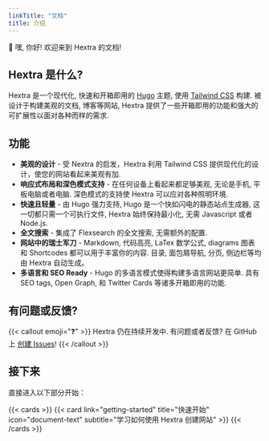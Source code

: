 ```yaml
---
linkTitle: "文档"
title: 介绍
---
```


👋 嘿, 你好! 欢迎来到 Hextra 的文档!

<!--more-->

## Hextra 是什么?
Hextra 是一个现代化, 快速和开箱即用的 [Hugo][hugo] 主题, 使用 [Tailwind CSS][tailwind-css] 构建.
被设计于构建美观的文档, 博客等网站, Hextra 提供了一些开箱即用的功能和强大的可扩展性以面对各种而样的需求.

## 功能

- **美观的设计** - 受 Nextra 的启发，Hextra 利用 Tailwind CSS 提供现代化的设计，使您的网站看起来美观有加.
- **响应式布局和深色模式支持** - 在任何设备上看起来都足够美观, 无论是手机, 平板电脑或者电脑. 深色模式的支持使 Hextra 可以应对各种照明环境.
- **快速且轻量** - 由 Hugo 强力支持, Hugo 是一个快如闪电的静态站点生成器, 这一切都只需一个可执行文件, Hextra 始终保持最小化, 无需 Javascript 或者 Node.js.
- **全文搜索** - 集成了 Flexsearch 的全文搜索, 无需额外的配置.
- **网站中的瑞士军刀** - Markdown, 代码高亮, LaTex 数学公式, diagrams 图表和 Shortcodes 都可以用于丰富你的内容. 目录, 面包屑导航, 分页, 侧边栏等均由 Hextra 自动生成。
- **多语言和 SEO Ready** - Hugo 的多语言模式使得构建多语言网站更简单. 具有 SEO tags, Open Graph, 和 Twitter Cards 等诸多开箱即用的功能.

## 有问题或反馈?

{{< callout emoji="❓" >}}
  Hextra 仍在持续开发中. 有问题或者反馈? 在 GitHub 上 [创建 Issues](https://github.com/imfing/hextra/issues)!
{{< /callout >}}

## 接下来

直接进入以下部分开始：

{{< cards >}}
  {{< card link="getting-started" title="快速开始" icon="document-text" subtitle="学习如何使用 Hextra 创建网站" >}}
{{< /cards >}}

[hugo]: https://gohugo.io/
[flex-search]: https://github.com/nextapps-de/flexsearch
[tailwind-css]: https://tailwindcss.com/